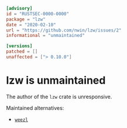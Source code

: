 ```toml
[advisory]
id = "RUSTSEC-0000-0000"
package = "lzw"
date = "2020-02-10"
url = "https://github.com/nwin/lzw/issues/2"
informational = "unmaintained"

[versions]
patched = []
unaffected = ["> 0.10.0"]

```

# lzw is unmaintained

The author of the `lzw` crate is unresponsive.

Maintained alternatives:

- [`weezl`](https://crates.io/crates/weezl)
